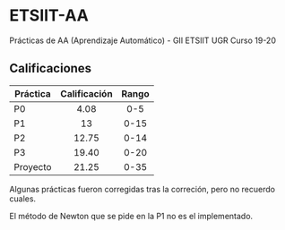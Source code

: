 # ETSIIT-AA
Prácticas de AA (Aprendizaje Automático) - GII ETSIIT UGR Curso 19-20

## Calificaciones

| Práctica      | Calificación  | Rango  |
| ------------- |:-------------:|:-----: |
| P0            | 4.08          | 0-5    |
| P1            | 13            | 0-15   |
| P2            | 12.75         | 0-14   |
| P3            | 19.40         | 0-20   |
| Proyecto      | 21.25         | 0-35   |

Algunas prácticas fueron corregidas tras la correción, pero no recuerdo cuales.

El método de Newton que se pide en la P1 no es el implementado.
